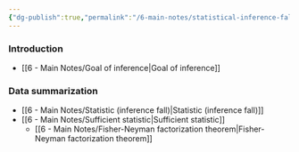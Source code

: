 ```yaml
---
{"dg-publish":true,"permalink":"/6-main-notes/statistical-inference-fall/","tags":["moc"]}
---
```


### Introduction
+ [[6 - Main Notes/Goal of inference\|Goal of inference]]
### Data summarization
+ [[6 - Main Notes/Statistic (inference fall)\|Statistic (inference fall)]]
+ [[6 - Main Notes/Sufficient statistic\|Sufficient statistic]]
	+ [[6 - Main Notes/Fisher-Neyman factorization theorem\|Fisher-Neyman factorization theorem]]